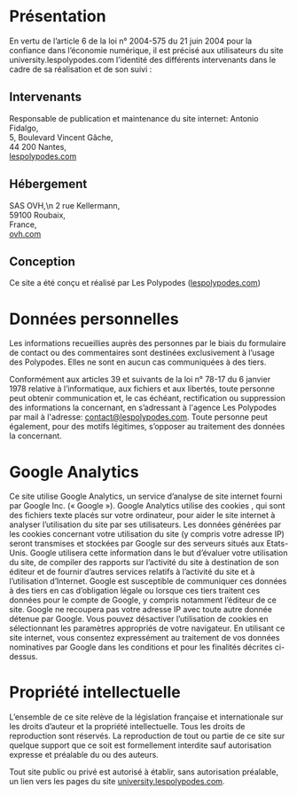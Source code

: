 # Présentation

En vertu de l’article 6 de la loi n° 2004-575 du 21 juin 2004 pour la confiance dans l’économie numérique, il est précisé aux utilisateurs du site university.lespolypodes.com l’identité des différents intervenants dans le cadre de sa réalisation et de son suivi :

## Intervenants
Responsable de publication et maintenance du site internet: 
Antonio Fidalgo, <br>
5, Boulevard Vincent Gâche, <br>
44 200 Nantes, <br>
[lespolypodes.com](http://lespolypodes.com)

## Hébergement 
SAS OVH,\n
2 rue Kellermann, <br>
59100 Roubaix, <br>
France, <br>
[ovh.com](http://ovh.com/fr/)

## Conception
Ce site a été conçu et réalisé par Les Polypodes ([lespolypodes.com](http://lespolypodes.com))

# Données personnelles

Les informations recueillies auprès des personnes par le biais du formulaire de contact ou des commentaires sont destinées exclusivement à l’usage des Polypodes. Elles ne sont en aucun cas communiquées à des tiers.

Conformément aux articles 39 et suivants de la loi n° 78-17 du 6 janvier 1978 relative à l’informatique, aux fichiers et aux libertés, toute personne peut obtenir communication et, le cas échéant, rectification ou suppression des informations la concernant, en s’adressant à l'agence Les Polypodes par mail à l'adresse: contact@lespolypodes.com. Toute personne peut également, pour des motifs légitimes, s’opposer au traitement des données la concernant.

# Google Analytics

Ce site utilise Google Analytics, un service d’analyse de site internet fourni par Google Inc. (« Google »). Google Analytics utilise des cookies , qui sont des fichiers texte placés sur votre ordinateur, pour aider le site internet à analyser l’utilisation du site par ses utilisateurs. Les données générées par les cookies concernant votre utilisation du site (y compris votre adresse IP) seront transmises et stockées par Google sur des serveurs situés aux Etats-Unis. Google utilisera cette information dans le but d’évaluer votre utilisation du site, de compiler des rapports sur l’activité du site à destination de son éditeur et de fournir d’autres services relatifs à l’activité du site et à l’utilisation d’Internet. Google est susceptible de communiquer ces données à des tiers en cas d’obligation légale ou lorsque ces tiers traitent ces données pour le compte de Google, y compris notamment l’éditeur de ce site. Google ne recoupera pas votre adresse IP avec toute autre donnée détenue par Google. Vous pouvez désactiver l’utilisation de cookies en sélectionnant les paramètres appropriés de votre navigateur. En utilisant ce site internet, vous consentez expressément au traitement de vos données nominatives par Google dans les conditions et pour les finalités décrites ci-dessus.

# Propriété intellectuelle

L’ensemble de ce site relève de la législation française et internationale sur les droits d’auteur et la propriété intellectuelle. Tous les droits de reproduction sont réservés. La reproduction de tout ou partie de ce site sur quelque support que ce soit est formellement interdite sauf autorisation expresse et préalable du ou des auteurs.

Tout site public ou privé est autorisé à établir, sans autorisation préalable, un lien vers les pages du site  [university.lespolypodes.com](university.lespolypodes.com).
